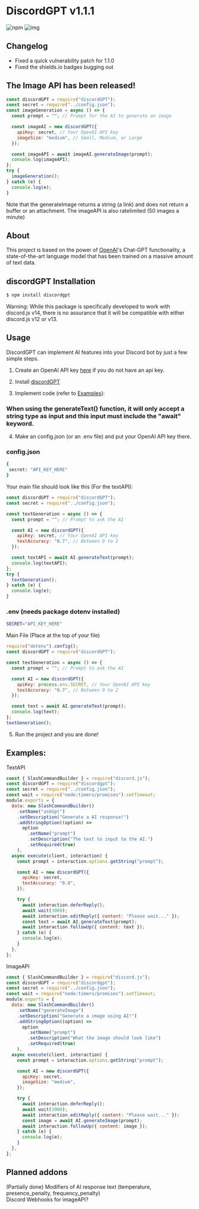 # DiscordGPT v1.1.1

![npm](https://img.shields.io/npm/v/discordgpt?style=for-the-badge)
![img](https://img.shields.io/snyk/vulnerabilities/npm/discordgpt?style=for-the-badge)

## Changelog

- Fixed a quick vulnerability patch for 1.1.0
- Fixed the shields.io badges bugging out

## The Image API has been released!

```js
const discordGPT = require("discordGPT");
const secret = require("../config.json");
const imageGeneration = async () => {
  const prompt = ""; // Prompt for the AI to generate an image

  const imageAI = new discordGPT({
    apiKey: secret, // Your OpenAI API key
    imageSize: "medium", // Small, Medium, or Large
  });

  const imageAPI = await imageAI.generateImage(prompt);
  console.log(imageAPI);
};
try {
  imageGeneration();
} catch (e) {
  console.log(e);
}
```

Note that the generateImage returns a string (a link) and does not return a buffer or an attachment.
The imageAPI is also ratelimited (50 images a minute)

## About

This project is based on the power of [OpenAI](https://beta.openai.com)'s Chat-GPT functionality, a state-of-the-art language model that has been trained on a massive amount of text data.

## discordGPT Installation

```bash
$ npm install discordgpt
```

Warning: While this package is specifically developed to work with discord.js v14, there is no assurance that it will be compatible with either discord.js v12 or v13.

## Usage

DiscordGPT can implement AI features into your Discord bot by just a few simple steps.

1. Create an OpenAI API key [here](https://beta.openai.com/account/api-keys) if you do not have an api key.

2. Install [discordGPT](#discordGPT-Installation)

3. Implement code (refer to [Examples](#examples)):

### When using the generateText() function, it will only accept a string type as input and this input must include the "await" keyword.

4. Make an config.json (or an .env file) and put your OpenAI API key there.

### config.json

```bash
{
 secret: "API_KEY_HERE"
}
```

Your main file should look like this (For the textAPI):

```js
const discordGPT = require("discordGPT");
const secret = require("../config.json");

const textGeneration = async () => {
  const prompt = ""; // Prompt to ask the AI

  const AI = new discordGPT({
    apiKey: secret, // Your OpenAI API key
    textAccuracy: "0.7", // Between 0 to 2
  });

  const textAPI = await AI.generateText(prompt);
  console.log(textAPI);
};
try {
  textGeneration();
} catch (e) {
  console.log(e);
}
```

### .env (needs package dotenv installed)

```bash
SECRET="API_KEY_HERE"
```

Main File (Place at the top of your file)

```js
require("dotenv").config();
const discordGPT = require("discordGPT");

const textGeneration = async () => {
  const prompt = ""; // Prompt to ask the AI

  const AI = new discordGPT({
    apiKey: process.env.SECRET, // Your OpenAI API key
    textAccuracy: "0.7", // Between 0 to 2
  });

  const text = await AI.generateText(prompt);
  console.log(text);
};
textGeneration();
```

5. Run the project and you are done!

## Examples:

TextAPI

```js
const { SlashCommandBuilder } = require("discord.js");
const discordGPT = require("discordgpt");
const secret = require("../config.json");
const wait = require("node:timers/promises").setTimeout;
module.exports = {
  data: new SlashCommandBuilder()
    .setName("askGpt")
    .setDescription("Generate a AI response!")
    .addStringOption((option) =>
      option
        .setName("prompt")
        .setDescription("The text to input to the AI.")
        .setRequired(true)
    ),
  async execute(client, interaction) {
    const prompt = interaction.options.getString("prompt");

    const AI = new discordGPT({
      apiKey: secret,
      textAccuracy: "0.8",
    });

    try {
      await interaction.deferReply();
      await wait(3000);
      await interaction.editReply({ content: "Please wait..." });
      const text = await AI.generateText(prompt);
      await interaction.followUp({ content: text });
    } catch (e) {
      console.log(e);
    }
  },
};
```

ImageAPI

```js
const { SlashCommandBuilder } = require("discord.js");
const discordGPT = require("discordgpt");
const secret = require("../config.json");
const wait = require("node:timers/promises").setTimeout;
module.exports = {
  data: new SlashCommandBuilder()
    .setName("generateImage")
    .setDescription("Generate a image using AI!")
    .addStringOption((option) =>
      option
        .setName("prompt")
        .setDescription("What the image should look like")
        .setRequired(true)
    ),
  async execute(client, interaction) {
    const prompt = interaction.options.getString("prompt");

    const AI = new discordGPT({
      apiKey: secret,
      imageSize: "medium",
    });

    try {
      await interaction.deferReply();
      await wait(3000);
      await interaction.editReply({ content: "Please wait..." });
      const image = await AI.generateImage(prompt);
      await interaction.followUp({ content: image });
    } catch (e) {
      console.log(e);
    }
  },
};
```

## Planned addons

(Partially done) Modifiers of AI response text (temperature, presence_penalty, frequency_penalty) \
Discord Webhooks for imageAPI?
